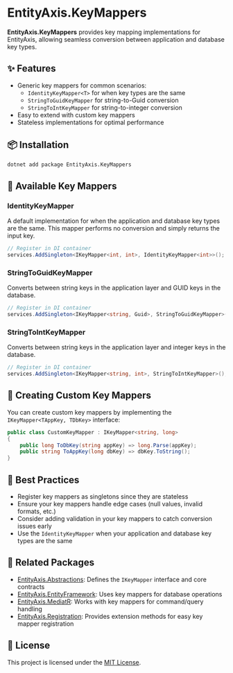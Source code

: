 # EntityAxis.KeyMappers

**EntityAxis.KeyMappers** provides key mapping implementations for EntityAxis, allowing seamless conversion between application and database key types.

## ✨ Features

- Generic key mappers for common scenarios:
  - `IdentityKeyMapper<T>` for when key types are the same
  - `StringToGuidKeyMapper` for string-to-Guid conversion
  - `StringToIntKeyMapper` for string-to-integer conversion
- Easy to extend with custom key mappers
- Stateless implementations for optimal performance

## 📦 Installation

```bash
dotnet add package EntityAxis.KeyMappers
```

## 🧱 Available Key Mappers

### IdentityKeyMapper<T>

A default implementation for when the application and database key types are the same. This mapper performs no conversion and simply returns the input key.

```csharp
// Register in DI container
services.AddSingleton<IKeyMapper<int, int>, IdentityKeyMapper<int>>();
```

### StringToGuidKeyMapper

Converts between string keys in the application layer and GUID keys in the database.

```csharp
// Register in DI container
services.AddSingleton<IKeyMapper<string, Guid>, StringToGuidKeyMapper>();
```

### StringToIntKeyMapper

Converts between string keys in the application layer and integer keys in the database.

```csharp
// Register in DI container
services.AddSingleton<IKeyMapper<string, int>, StringToIntKeyMapper>();
```

## 🧪 Creating Custom Key Mappers

You can create custom key mappers by implementing the `IKeyMapper<TAppKey, TDbKey>` interface:

```csharp
public class CustomKeyMapper : IKeyMapper<string, long>
{
    public long ToDbKey(string appKey) => long.Parse(appKey);
    public string ToAppKey(long dbKey) => dbKey.ToString();
}
```

## 🧠 Best Practices

- Register key mappers as singletons since they are stateless
- Ensure your key mappers handle edge cases (null values, invalid formats, etc.)
- Consider adding validation in your key mappers to catch conversion issues early
- Use the `IdentityKeyMapper` when your application and database key types are the same

## 🔗 Related Packages

- [EntityAxis.Abstractions](https://www.nuget.org/packages/EntityAxis.Abstractions): Defines the `IKeyMapper` interface and core contracts
- [EntityAxis.EntityFramework](https://www.nuget.org/packages/EntityAxis.EntityFramework): Uses key mappers for database operations
- [EntityAxis.MediatR](https://www.nuget.org/packages/EntityAxis.MediatR): Works with key mappers for command/query handling
- [EntityAxis.Registration](https://www.nuget.org/packages/EntityAxis.Registration): Provides extension methods for easy key mapper registration

## 📜 License

This project is licensed under the [MIT License](https://github.com/cbcrouse/EntityAxis/blob/main/LICENSE). 